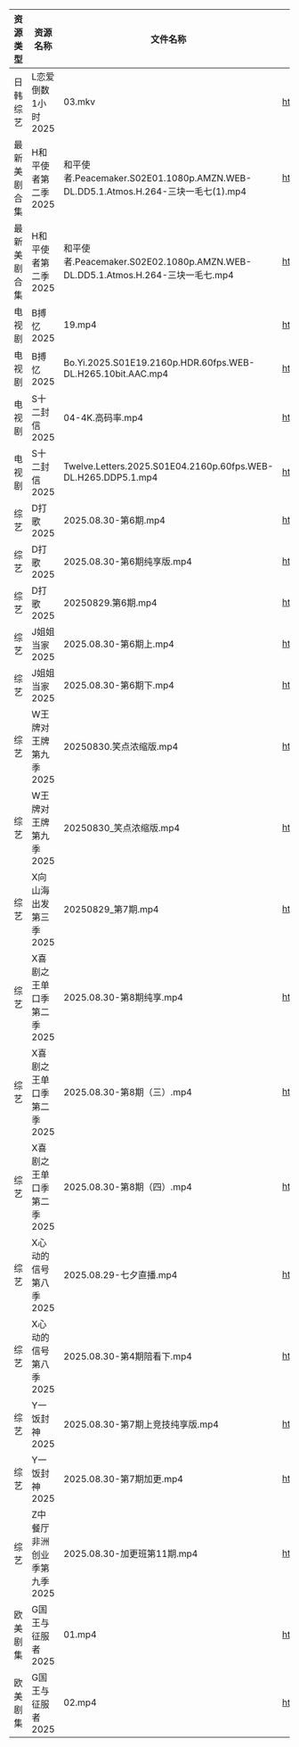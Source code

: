 | 资源类型   | 资源名称             | 文件名称                                                                    | 分享链接                                 | 更新时间                |
| ------ | ---------------- | ----------------------------------------------------------------------- | ------------------------------------ | ------------------- |
| 日韩综艺   | L恋爱倒数1小时2025     | 03.mkv                                                                  | https://pan.quark.cn/s/8e32fe75dba6  | 2025-08-30 16:33:26 |
| 最新美剧合集 | H和平使者第二季2025     | 和平使者.Peacemaker.S02E01.1080p.AMZN.WEB-DL.DD5.1.Atmos.H.264-三块一毛七(1).mp4 | https://www.alipan.com/s/5Gf8XwFvkUq | 2025-08-30 18:00:08 |
| 最新美剧合集 | H和平使者第二季2025     | 和平使者.Peacemaker.S02E02.1080p.AMZN.WEB-DL.DD5.1.Atmos.H.264-三块一毛七.mp4    | https://www.alipan.com/s/5Gf8XwFvkUq | 2025-08-30 18:00:06 |
| 电视剧    | B搏忆2025          | 19.mp4                                                                  | https://pan.quark.cn/s/4a3ccf303089  | 2025-08-30 16:15:29 |
| 电视剧    | B搏忆2025          | Bo.Yi.2025.S01E19.2160p.HDR.60fps.WEB-DL.H265.10bit.AAC.mp4             | https://pan.quark.cn/s/4a3ccf303089  | 2025-08-30 16:15:23 |
| 电视剧    | S十二封信2025        | 04-4K.高码率.mp4                                                           | https://pan.quark.cn/s/a33913f09963  | 2025-08-30 01:23:01 |
| 电视剧    | S十二封信2025        | Twelve.Letters.2025.S01E04.2160p.60fps.WEB-DL.H265.DDP5.1.mp4           | https://pan.quark.cn/s/a33913f09963  | 2025-08-30 01:22:57 |
| 综艺     | D打歌2025          | 2025.08.30-第6期.mp4                                                      | https://pan.quark.cn/s/bd23329f1a1a  | 2025-08-30 16:31:27 |
| 综艺     | D打歌2025          | 2025.08.30-第6期纯享版.mp4                                                   | https://pan.quark.cn/s/bd23329f1a1a  | 2025-08-30 16:31:19 |
| 综艺     | D打歌2025          | 20250829.第6期.mp4                                                        | https://pan.quark.cn/s/bd23329f1a1a  | 2025-08-30 16:31:22 |
| 综艺     | J姐姐当家2025        | 2025.08.30-第6期上.mp4                                                     | https://pan.quark.cn/s/b9e3aa93f086  | 2025-08-30 16:32:43 |
| 综艺     | J姐姐当家2025        | 2025.08.30-第6期下.mp4                                                     | https://pan.quark.cn/s/b9e3aa93f086  | 2025-08-30 16:32:46 |
| 综艺     | W王牌对王牌第九季2025    | 20250830.笑点浓缩版.mp4                                                      | https://pan.quark.cn/s/b5f4a2ecde94  | 2025-08-30 16:35:40 |
| 综艺     | W王牌对王牌第九季2025    | 20250830_笑点浓缩版.mp4                                                      | https://www.alipan.com/s/w9CqDPEeGeX | 2025-08-30 16:01:37 |
| 综艺     | X向山海出发第三季2025    | 20250829_第7期.mp4                                                        | https://www.alipan.com/s/e8WMpKpkP9w | 2025-08-30 00:01:41 |
| 综艺     | X喜剧之王单口季第二季2025  | 2025.08.30-第8期纯享.mp4                                                    | https://pan.quark.cn/s/b5da5deaaa44  | 2025-08-30 16:36:11 |
| 综艺     | X喜剧之王单口季第二季2025  | 2025.08.30-第8期（三）.mp4                                                   | https://pan.quark.cn/s/b5da5deaaa44  | 2025-08-30 16:36:15 |
| 综艺     | X喜剧之王单口季第二季2025  | 2025.08.30-第8期（四）.mp4                                                   | https://pan.quark.cn/s/b5da5deaaa44  | 2025-08-30 16:36:08 |
| 综艺     | X心动的信号第八季2025    | 2025.08.29-七夕直播.mp4                                                     | https://pan.quark.cn/s/a2f1532c7f0e  | 2025-08-30 16:36:28 |
| 综艺     | X心动的信号第八季2025    | 2025.08.30-第4期陪看下.mp4                                                   | https://pan.quark.cn/s/a2f1532c7f0e  | 2025-08-30 16:36:32 |
| 综艺     | Y一饭封神2025        | 2025.08.30-第7期上竞技纯享版.mp4                                                | https://pan.quark.cn/s/0cbaf99cbe84  | 2025-08-30 16:36:56 |
| 综艺     | Y一饭封神2025        | 2025.08.30-第7期加更.mp4                                                    | https://pan.quark.cn/s/0cbaf99cbe84  | 2025-08-30 16:36:59 |
| 综艺     | Z中餐厅非洲创业季第九季2025 | 2025.08.30-加更班第11期.mp4                                                  | https://pan.quark.cn/s/b593f5a4180b  | 2025-08-30 16:37:22 |
| 欧美剧集   | G国王与征服者2025      | 01.mp4                                                                  | https://pan.quark.cn/s/333badca10ee  | 2025-08-30 16:16:43 |
| 欧美剧集   | G国王与征服者2025      | 02.mp4                                                                  | https://pan.quark.cn/s/333badca10ee  | 2025-08-30 16:16:47 |
